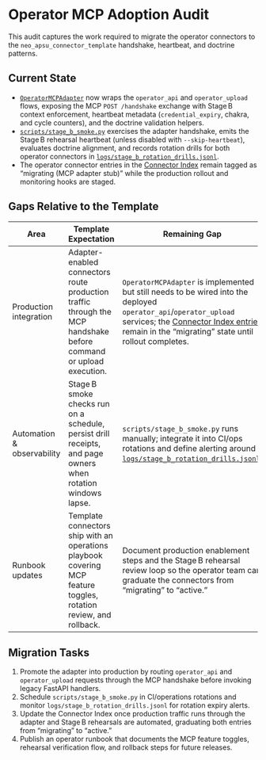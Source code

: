# Operator MCP Adoption Audit

This audit captures the work required to migrate the operator connectors to the
`neo_apsu_connector_template` handshake, heartbeat, and doctrine patterns.

## Current State

- [`OperatorMCPAdapter`](../../connectors/operator_mcp_adapter.py) now wraps
  the `operator_api` and `operator_upload` flows, exposing the MCP
  `POST /handshake` exchange with Stage B context enforcement, heartbeat
  metadata (`credential_expiry`, chakra, and cycle counters), and the doctrine
  validation helpers.
- [`scripts/stage_b_smoke.py`](../../scripts/stage_b_smoke.py) exercises the
  adapter handshake, emits the Stage B rehearsal heartbeat (unless disabled
  with `--skip-heartbeat`), evaluates doctrine alignment, and records rotation
  drills for both operator connectors in
  [`logs/stage_b_rotation_drills.jsonl`](../../logs/stage_b_rotation_drills.jsonl).
- The operator connector entries in the
  [Connector Index](CONNECTOR_INDEX.md) remain tagged as “migrating (MCP adapter
  stub)” while the production rollout and monitoring hooks are staged.

## Gaps Relative to the Template

| Area | Template Expectation | Remaining Gap |
| --- | --- | --- |
| Production integration | Adapter-enabled connectors route production traffic through the MCP handshake before command or upload execution. | `OperatorMCPAdapter` is implemented but still needs to be wired into the deployed `operator_api`/`operator_upload` services; the [Connector Index entries](CONNECTOR_INDEX.md) remain in the “migrating” state until rollout completes. |
| Automation & observability | Stage B smoke checks run on a schedule, persist drill receipts, and page owners when rotation windows lapse. | `scripts/stage_b_smoke.py` runs manually; integrate it into CI/ops rotations and define alerting around [`logs/stage_b_rotation_drills.jsonl`](../../logs/stage_b_rotation_drills.jsonl). |
| Runbook updates | Template connectors ship with an operations playbook covering MCP feature toggles, rotation review, and rollback. | Document production enablement steps and the Stage B rehearsal review loop so the operator team can graduate the connectors from “migrating” to “active.” |

## Migration Tasks

1. Promote the adapter into production by routing `operator_api` and
   `operator_upload` requests through the MCP handshake before invoking legacy
   FastAPI handlers.
2. Schedule `scripts/stage_b_smoke.py` in CI/operations rotations and monitor
   `logs/stage_b_rotation_drills.jsonl` for rotation expiry alerts.
3. Update the Connector Index once production traffic runs through the adapter
   and Stage B rehearsals are automated, graduating both entries from
   “migrating” to “active.”
4. Publish an operator runbook that documents the MCP feature toggles, rehearsal
   verification flow, and rollback steps for future releases.
